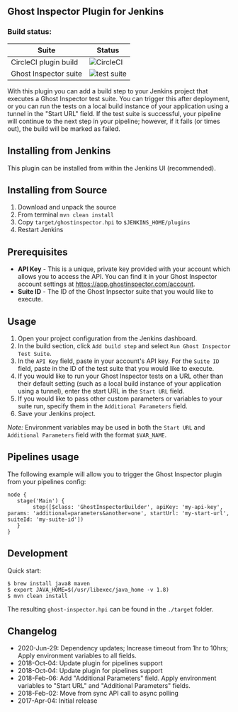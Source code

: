 Ghost Inspector Plugin for Jenkins
-------------
### Build status:
| Suite | Status |
| --- | --- |
| CircleCI plugin build | ![CircleCI](https://circleci.com/gh/ghost-inspector/ghost-inspector-jenkins-plugin/tree/stable.svg?style=svg) |
| Ghost Inspector suite | ![test suite](https://api.ghostinspector.com/v1/suites/5bb6451aa9f228640376c021/status-badge) |

With this plugin you can add a build step to your Jenkins project that executes a Ghost Inspector test suite. You can trigger this after deployment, or you can run the tests on a local build instance of your application using a tunnel in the "Start URL" field. If the test suite is successful, your pipeline will continue to the next step in your pipeline; however, if it fails (or times out), the build will be marked as failed.

## Installing from Jenkins
This plugin can be installed from within the Jenkins UI (recommended).

## Installing from Source
1. Download and unpack the source
2. From terminal ```mvn clean install```
3. Copy ```target/ghostinspector.hpi``` to ```$JENKINS_HOME/plugins```
4. Restart Jenkins

## Prerequisites
* **API Key** - This is a unique, private key provided with your account which allows you to access the API. You can find it in your Ghost Inspector account settings at https://app.ghostinspector.com/account.
* **Suite ID** - The ID of the Ghost Inpsector suite that you would like to execute.
 
## Usage
1. Open your project configuration from the Jenkins dashboard. 
2. In the build section, click ```Add build step``` and select ```Run Ghost Inspector Test Suite```.
3. In the ```API Key``` field, paste in your account's API key. For the ```Suite ID``` field, paste in the ID of the test suite that you would like to execute.
4. If you would like to run your Ghost Inspector tests on a URL other than their default setting (such as a local build instance of your application using a tunnel), enter the start URL in the ```Start URL``` field.
5. If you would like to pass other custom parameters or variables to your suite run, specify them in the ```Additional Parameters``` field.
6. Save your Jenkins project.

_Note:_ Environment variables may be used in both the ```Start URL``` and ```Additional Parameters``` field with the format ```$VAR_NAME```.

## Pipelines usage
The following example will allow you to trigger the Ghost Inspector plugin from your pipelines config:

```
node {
   stage('Main') {
        step([$class: 'GhostInspectorBuilder', apiKey: 'my-api-key', params: 'additional=parameters&another=one', startUrl: 'my-start-url', suiteId: 'my-suite-id'])
   }
}
```

## Development
Quick start:

```
$ brew install java8 maven
$ export JAVA_HOME=$(/usr/libexec/java_home -v 1.8)
$ mvn clean install
```

The resulting `ghost-inspector.hpi` can be found in the `./target` folder.

## Changelog
* 2020-Jun-29: Dependency updates; Increase timeout from 1hr to 10hrs; Apply environment variables to all fields.
* 2018-Oct-04: Update plugin for pipelines support
* 2018-Oct-04: Update plugin for pipelines support
* 2018-Feb-06: Add "Additional Parameters" field. Apply environment variables to "Start URL" and "Additional Parameters" fields.
* 2018-Feb-02: Move from sync API call to async polling
* 2017-Apr-04: Initial release 
